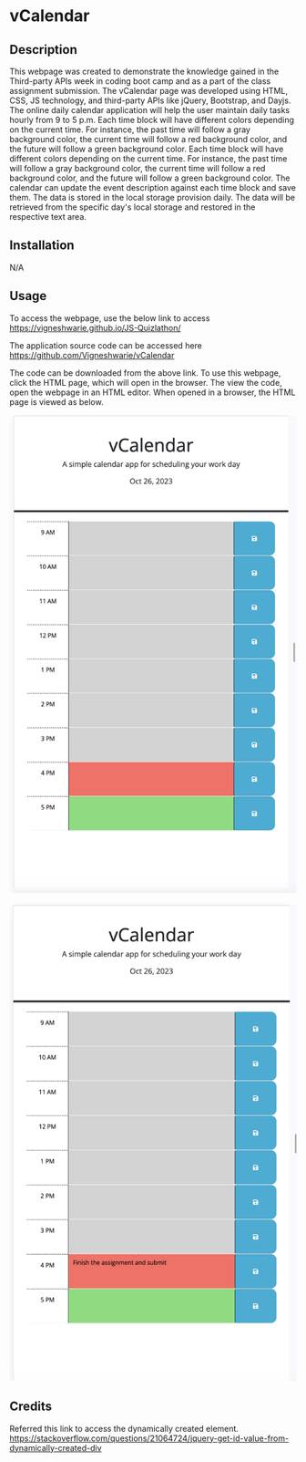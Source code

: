 # vCalendar

## Description

This webpage was created to demonstrate the knowledge gained in the Third-party APIs week in coding boot camp and as a part of the class assignment submission. The vCalendar page was developed using HTML, CSS, JS technology, and third-party APIs like jQuery, Bootstrap, and Dayjs. The online daily calendar application will help the user maintain daily tasks hourly from 9 to 5 p.m. Each time block will have different colors depending on the current time. For instance, the past time will follow a gray background color, the current time will follow a red background color, and the future will follow a green background color. Each time block will have different colors depending on the current time. For instance, the past time will follow a gray background color, the current time will follow a red background color, and the future will follow a green background color. The calendar can update the event description against each time block and save them. The data is stored in the local storage provision daily. The data will be retrieved from the specific day's local storage and restored in the respective text area.

## Installation

N/A

## Usage

To access the webpage, use the below link to access https://vigneshwarie.github.io/JS-Quizlathon/

The application source code can be accessed here https://github.com/Vigneshwarie/vCalendar

The code can be downloaded from the above link. To use this webpage, click the HTML page, which will open in the browser. The view the code, open the webpage in an HTML editor. When opened in a browser, the HTML page is viewed as below.

![Alt text](assets/images/vCalendarHomePage.png)

![Alt text](assets/images/vCalendarAfterSave.png)

## Credits

Referred this link to access the dynamically created element.  https://stackoverflow.com/questions/21064724/jquery-get-id-value-from-dynamically-created-div

